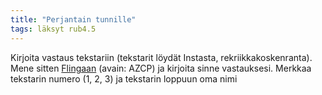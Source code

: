 ```yaml
---
title: "Perjantain tunnille"
tags: läksyt rub4.5
---
```


Kirjoita vastaus tekstariin (tekstarit löydät Instasta, rekriikkakoskenranta). Mene sitten [Flingaan](http://otava.flinga.fi/azcp) (avain: AZCP) ja kirjoita sinne vastauksesi. Merkkaa tekstarin numero (1, 2, 3) ja tekstarin loppuun oma nimi